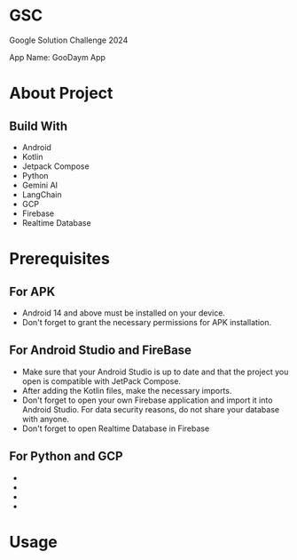 # GSC
Google Solution Challenge 2024

App Name: GooDaym App

# About Project




## Build With
- Android
- Kotlin
- Jetpack Compose
- Python
- Gemini AI
- LangChain
- GCP
- Firebase
- Realtime Database

# Prerequisites

## For APK
- Android 14 and above must be installed on your device.
- Don't forget to grant the necessary permissions for APK installation.
  
## For Android Studio and FireBase
- Make sure that your Android Studio is up to date and that the project you open is compatible with JetPack Compose.
- After adding the Kotlin files, make the necessary imports.
- Don't forget to open your own Firebase application and import it into Android Studio. For data security reasons, do not share your database with anyone.
- Don't forget to open Realtime Database in Firebase

## For Python and GCP
-
-
-
-

# Usage








